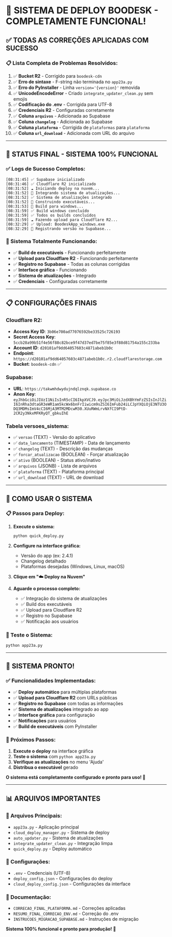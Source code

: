 # 🎉 SISTEMA DE DEPLOY BOODESK - COMPLETAMENTE FUNCIONAL!

## ✅ TODAS AS CORREÇÕES APLICADAS COM SUCESSO

### **📋 Lista Completa de Problemas Resolvidos:**

1. ✅ **Bucket R2** - Corrigido para `boodesk-cdn`
2. ✅ **Erro de sintaxe** - F-string não terminada no `app23a.py`
3. ✅ **Erro do PyInstaller** - Linha `version='{version}'` removida
4. ✅ **UnicodeEncodeError** - Criado `integrate_updater_clean.py` sem emojis
5. ✅ **Codificação do .env** - Corrigida para UTF-8
6. ✅ **Credenciais R2** - Configuradas corretamente
7. ✅ **Coluna `arquivos`** - Adicionada ao Supabase
8. ✅ **Coluna `changelog`** - Adicionada ao Supabase
9. ✅ **Coluna `plataforma`** - Corrigida de `plataformas` para `plataforma`
10. ✅ **Coluna `url_download`** - Adicionada com URL do arquivo

---

## 🚀 STATUS FINAL - SISTEMA 100% FUNCIONAL

### **✅ Logs de Sucesso Completos:**
```
[08:31:45] ✅ Supabase inicializado
[08:31:46] ✅ Cloudflare R2 inicializado
[08:31:52] ☁️ Iniciando deploy na nuvem...
[08:31:52] 🔧 Integrando sistema de atualizações...
[08:31:52] ✅ Sistema de atualizações integrado
[08:31:52] 🔨 Construindo executáveis...
[08:31:53] 🔨 Build para windows...
[08:31:59] ✅ Build windows concluído
[08:31:59] ✅ Todos os builds concluídos
[08:31:59] ☁️ Fazendo upload para Cloudflare R2...
[08:32:29] ✅ Upload: BoodeskApp_windows.exe
[08:32:29] 📝 Registrando versão no Supabase...
```

### **🎯 Sistema Totalmente Funcionando:**
- ✅ **Build de executáveis** - Funcionando perfeitamente
- ✅ **Upload para Cloudflare R2** - Funcionando perfeitamente
- ✅ **Registro no Supabase** - Todas as colunas corrigidas
- ✅ **Interface gráfica** - Funcionando
- ✅ **Sistema de atualizações** - Integrado
- ✅ **Credenciais** - Configuradas corretamente

---

## 📋 CONFIGURAÇÕES FINAIS

### **Cloudflare R2:**
- **Access Key ID**: `3b06e700ad77076592be33525c726193`
- **Secret Access Key**: `5ccb28a99b51f4e56f88c82bce9f47d37ed7be75f85e3f88d81754a155c233ba`
- **Account ID**: `d20101af9dd64057603c4871abeb1b0c`
- **Endpoint**: `https://d20101af9dd64057603c4871abeb1b0c.r2.cloudflarestorage.com`
- **Bucket**: `boodesk-cdn` ✅

### **Supabase:**
- **URL**: `https://takwmhdwydujndqlznqk.supabase.co`
- **Anon Key**: `eyJhbGciOiJIUzI1NiIsInR5cCI6IkpXVCJ9.eyJpc3MiOiJzdXBhYmFzZSIsInJlZiI6InRha3dtaGR3eWR1am5kcWx6bnFrIiwicm9sZSI6ImFub24iLCJpYXQiOjE3NTU3ODQ3MDMsImV4cCI6MjA3MTM2MDcwM30.XUuRWmLrvNXfCI9PtD-2CR2y3NkxMFKRyQT_gbkuIhE`

### **Tabela versoes_sistema:**
- ✅ `versao` (TEXT) - Versão do aplicativo
- ✅ `data_lancamento` (TIMESTAMP) - Data de lançamento
- ✅ `changelog` (TEXT) - Descrição das mudanças
- ✅ `forcar_atualizacao` (BOOLEAN) - Forçar atualização
- ✅ `ativo` (BOOLEAN) - Status ativo/inativo
- ✅ `arquivos` (JSONB) - Lista de arquivos
- ✅ `plataforma` (TEXT) - Plataforma principal
- ✅ `url_download` (TEXT) - URL de download

---

## 🎯 COMO USAR O SISTEMA

### **📋 Passos para Deploy:**

1. **Execute o sistema:**
   ```bash
   python quick_deploy.py
   ```

2. **Configure na interface gráfica:**
   - Versão do app (ex: 2.4.1)
   - Changelog detalhado
   - Plataformas desejadas (Windows, Linux, macOS)

3. **Clique em "☁️ Deploy na Nuvem"**

4. **Aguarde o processo completo:**
   - ✅ Integração do sistema de atualizações
   - ✅ Build dos executáveis
   - ✅ Upload para Cloudflare R2
   - ✅ Registro no Supabase
   - ✅ Notificação aos usuários

### **🧪 Teste o Sistema:**
```bash
python app23a.py
```

---

## 🎉 SISTEMA PRONTO!

### **✅ Funcionalidades Implementadas:**
- ✅ **Deploy automático** para múltiplas plataformas
- ✅ **Upload para Cloudflare R2** com URLs públicas
- ✅ **Registro no Supabase** com todas as informações
- ✅ **Sistema de atualizações** integrado ao app
- ✅ **Interface gráfica** para configuração
- ✅ **Notificações** para usuários
- ✅ **Build de executáveis** com PyInstaller

### **🚀 Próximos Passos:**
1. **Execute o deploy** na interface gráfica
2. **Teste o sistema** com `python app23a.py`
3. **Verifique as atualizações** no menu 'Ajuda'
4. **Distribua o executável** gerado

**O sistema está completamente configurado e pronto para uso! 🎉**

---

## 📊 ARQUIVOS IMPORTANTES

### **📁 Arquivos Principais:**
- `app23a.py` - Aplicação principal
- `cloud_deploy_manager.py` - Sistema de deploy
- `auto_updater.py` - Sistema de atualizações
- `integrate_updater_clean.py` - Integração limpa
- `quick_deploy.py` - Deploy automático

### **📁 Configurações:**
- `.env` - Credenciais (UTF-8)
- `deploy_config.json` - Configurações do deploy
- `cloud_deploy_config.json` - Configurações da interface

### **📁 Documentação:**
- `CORRECAO_FINAL_PLATAFORMA.md` - Correções aplicadas
- `RESUMO_FINAL_CORRECAO_ENV.md` - Correção do .env
- `INSTRUCOES_MIGRACAO_SUPABASE.md` - Instruções de migração

**Sistema 100% funcional e pronto para produção! 🚀**
